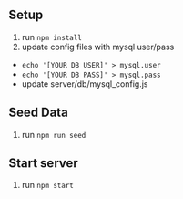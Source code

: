 Setup
-----
1. run ```npm install```
2. update config files with mysql user/pass
  - ```echo '[YOUR DB USER]' > mysql.user```
  - ```echo '[YOUR DB PASS]' > mysql.pass```
  - update server/db/mysql_config.js

Seed Data
---------
1. run ```npm run seed```

Start server
------------
1. run ```npm start```
